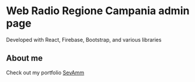 # Web Radio Regione Campania admin page

Developed with React, Firebase, Bootstrap, and various libraries

## About me

Check out my portfolio [SevAmm](https://sevamm.ml)
